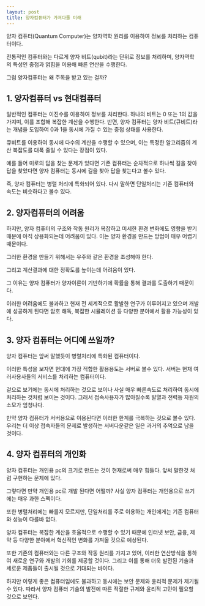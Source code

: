 ```yaml
---
layout: post
title: 양자컴퓨터가 가져다줄 미래  
---
```


양자 컴퓨터(Quantum Computer)는 양자역학 원리를 이용하여 정보를 처리하는 컴퓨터이다. 

전통적인 컴퓨터와는 다르게 양자 비트(qubit)라는 단위로 정보를 처리하며, 양자역학의 특성인 중첩과 얽힘을 이용해 빠른 연산을 수행한다.

그럼 양자컴퓨터는 왜 주목을 받고 있는 걸까?



<h2>1. 양자컴퓨터 vs 현대컴퓨터</h2>
일반적인 컴퓨터는 이진수를 이용하여 정보를 처리한다.
하나의 비트는 0 또는 1의 값을 가지며, 이를 조합해 복잡한 계산을 수행한다. 반면, 양자 컴퓨터는 양자 비트(큐비트)라는 개념을 도입하여 0과 1을 동시에 가질 수 있는 중첩 상태를 사용한다. 

큐비트를 이용하여 동시에 다수의 계산을 수행할 수 있으며, 이는 특정한 알고리즘의 계산 복잡도를 대폭 줄일 수 있다는 장점이 있다.

예를 들어 미로의 답을 찾는 문제가 있다면 기존 컴퓨터는 순차적으로 하나씩 길을 찾아 답을 찾았다면 양자 컴퓨터는 동시에 길을 찾아 답을 찾는다고 볼수 있다.

즉, 양자 컴퓨터는 병렬 처리에 특화되어 있다. 다시 말하면 단일처리는 기존 컴퓨터와 속도는 비슷하다고 볼수 있다. 



<h2>2. 양자컴퓨터의 어려움</h2>
하지만, 양자 컴퓨터의 구조와 작동 원리가 복잡하고 미세한 환경 변화에도 영향을 받기 때문에 아직 상용화되는데 어려움이 있다.
이는 양자 환경을 만드는 방법이 매우 어렵기 때문이다. 

그러한 환경을 만들기 위해서는 우주와 같은 환경을 조성해야 한다.

그리고 계산결과에 대한 정확도를 높이는데 어려움이 있다. 

그 이유는 양자 컴퓨터가 양자이론이 기반하기에 확률을 통해 결과를 도출하기 때문이다.

이러한 어려움에도 불과하고 현재 전 세계적으로 활발한 연구가 이루어지고 있으며 개발에 성공하게 된다면 암호 해독, 복잡한 시뮬레이션 등 다양한 분야에서 활용 가능성이 있다.




<h2>3. 양자 컴퓨터는 어디에 쓰일까?</h2> 
양자 컴퓨터는 앞써 말했듯이 병렬처리에 특화된 컴퓨터이다.

이러한 특성을 보자면 현대에 가장 적합한 활용용도는 서버로 볼수 있다.
서버는 현재 여러사용사들의 서비스를 처리하는 컴퓨터이다.

겉으로 보기에는 동시에 처리하는 것으로 보이나 사실 매우 빠른속도로 처리하여 동시에 처리하는 것처럼 보이는 것이다.
그래서 접속사용자가 많아질수록 발열과 전력등 자원의 소모가 엄청나다.

만약 양자 컴퓨터가 서버용으로 이용된다면 이러한 한계를 극복하는 것으로 볼수 있다.
우리는 더 이상 접속자들의 문제로 발생하는 서버다운같은 일은 과거의 추억으로 남을 것이다.



<h2>4. 양자 컴퓨터의 개인화</h2> 
양자 컴퓨터는 개인용 pc의 크기로 만드는 것이 현재로써 매우 힘들다.
앞써 말한것 처럼 구현하는 문제에 있다.

그렇다면 만약 개인용 pc로 개발 된다면 어떨까?
사실 양자 컴퓨터는 개인용으로 쓰기에는 매우 과한 스펙이다.

또한 병렬처리에는 빠를지 모르지만, 단일처리를 주로 이용하는 개인에게는 기존 컴퓨터와 성능이 다를바 없다.

양자 컴퓨터는 복잡한 계산을 효율적으로 수행할 수 있기 때문에 인터넷 보안, 금융, 제약 등 다양한 분야에서 혁신적인 변화를 가져올 것으로 예상된다.

또한 기존의 컴퓨터와는 다른 구조와 작동 원리를 가지고 있어, 이러한 연산방식을 통하여 새로운 연구와 개발의 기회를 제공할 것이다. 그리고 이를 통해 더욱 발전된 기술과 세로운 제품들이 출시될 것으로 기대되는 바이다.

하지만 이렇게 좋은 컴퓨터임에도 불과하고 동시에는 보안 문제와 윤리적 문제가 제기될 수 있다.
따라서 양자 컴퓨터 기술의 발전에 따른 적절한 규제와 윤리적 고민이 필요할 것으로 보인다.
